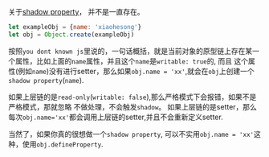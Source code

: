 关于[shadow property](https://github.com/getify/You-Dont-Know-JS/blob/master/this%20%26%20object%20prototypes/ch5.md#setting--shadowing-properties)， 并不是一直存在。

```javascript
let exampleObj = {name: 'xiaohesong'}
let obj = Object.create(exampleObj)
```

按照`you dont known js`里说的，一句话概括，就是当前对象的原型链上存在某一个属性，比如上面的`name`属性，并且这个`name`是`writable: true`的, 而且
这个属性(例如`name`)没有进行setter，那么如果`obj.name = 'xx'`,就会在`obj`上创建一个`shadow property`(`name`).

如果上层链的是`read-only`(`writable: false`),那么严格模式下会报错，如果不是严格模式，那就忽略 不做处理，不会触发`shadow`。
如果上层链的是setter，那么每次`obj.name='xx'`都会调用上层链的setter,并且不会重新定义setter.

当然了，如果你真的很想做一个`shadow property`, 可以不实用`obj.name = 'xx'`这种，使用`obj.defineProperty`.
